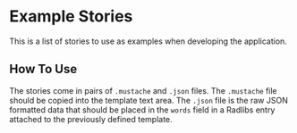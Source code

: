 # Example Stories

This is a list of stories to use as examples when developing the application.

## How To Use

The stories come in pairs of `.mustache` and `.json` files. The `.mustache`
file should be copied into the template text area. The `.json` file is the raw
JSON formatted data that should be placed in the `words` field in a Radlibs
entry attached to the previously defined template.
